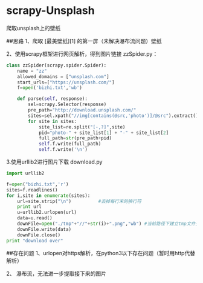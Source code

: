 # scrapy-Unsplash
爬取unsplash上的壁纸

##思路
1、爬取 [最美壁纸][1] 的第一屏（未解决瀑布流问题）壁纸

2、使用scrapy框架进行网页解析，得到图片链接
zzSpider.py：
```python
class zzSpider(scrapy.spider.Spider):
    name = "zz"
    allowed_domains = ["unsplash.com"]
    start_urls=["https://unsplash.com/"]
    f=open('bizhi.txt','wb')

    def parse(self, response):
        sel=scrapy.Selector(response)
        pre_path="http://download.unsplash.com/"
        sites=sel.xpath("//img[contains(@src,'photo')]/@src").extract()
        for site in sites:
            site_list=re.split("[-,?]",site)
            pid="photo-" + site_list[1] + "-" + site_list[2]
            full_path=str(pre_path+pid)
            self.f.write(full_path)
            self.f.write('\n')
```
3.使用urllib2进行图片下载
download.py
```python
import urllib2

f=open("bizhi.txt",'r')
sites=f.readlines()
for i,site in enumerate(sites):
    url=site.strip("\n")          #去掉每行末的换行符
    print url
    u=urllib2.urlopen(url)
    data=u.read()
    downFile=open("./tmp"+"//"+str(i)+".png","wb") #当前路径下建立tmp文件夹，保存图片   /tmp/1.jpg
    downFile.write(data)
    downFile.close()
print "download over"
```
##存在问题
1、urlopen对https解析，在python3以下存在问题（暂时用http代替解析）

2、 瀑布流，无法进一步提取接下来的图片
